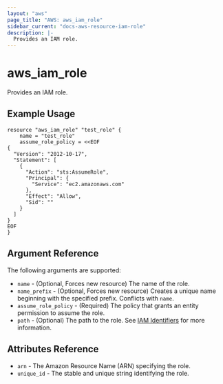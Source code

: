```yaml
---
layout: "aws"
page_title: "AWS: aws_iam_role"
sidebar_current: "docs-aws-resource-iam-role"
description: |-
  Provides an IAM role.
---
```


# aws\_iam\_role

Provides an IAM role.

## Example Usage

```
resource "aws_iam_role" "test_role" {
    name = "test_role"
    assume_role_policy = <<EOF
{
  "Version": "2012-10-17",
  "Statement": [
    {
      "Action": "sts:AssumeRole",
      "Principal": {
        "Service": "ec2.amazonaws.com"
      },
      "Effect": "Allow",
      "Sid": ""
    }
  ]
}
EOF
}
```

## Argument Reference

The following arguments are supported:

* `name` - (Optional, Forces new resource) The name of the role.
* `name_prefix` - (Optional, Forces new resource) Creates a unique name beginning with the specified prefix. Conflicts with `name`.
* `assume_role_policy` - (Required) The policy that grants an entity permission to assume the role.
* `path` - (Optional) The path to the role.
  See [IAM Identifiers](https://docs.aws.amazon.com/IAM/latest/UserGuide/Using_Identifiers.html) for more information.

## Attributes Reference

* `arn` - The Amazon Resource Name (ARN) specifying the role.
* `unique_id` - The stable and unique string identifying the role.
